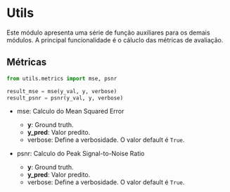 # Utils

Este módulo apresenta uma série de função auxiliares para os demais módulos. A principal funcionalidade é o 
cáluclo das métricas de avaliação.

## Métricas

``` python
from utils.metrics import mse, psnr

result_mse = mse(y_val, y, verbose)
result_psnr = psnr(y_val, y, verbose)
```

* mse: Calculo do Mean Squared Error
    * **y**: Ground truth.
    * **y_pred**: Valor predito.
    * verbose: Define a verbosidade. O valor default é ``True``.
    
* psnr: Calculo do Peak Signal-to-Noise Ratio
    * **y**: Ground truth.
    * **y_pred**: Valor predito.
    * verbose: Define a verbosidade. O valor default é ``True``.
